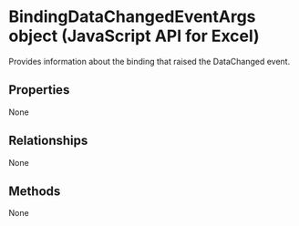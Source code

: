 # BindingDataChangedEventArgs object (JavaScript API for Excel)

Provides information about the binding that raised the DataChanged event.

## Properties

None

## Relationships
None


## Methods
None

